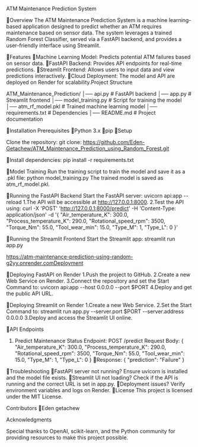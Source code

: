 

ATM Maintenance Prediction System



Overview
The ATM Maintenance Prediction System is a machine learning-based application designed to predict whether an ATM requires maintenance based on sensor data. The system leverages a trained Random Forest Classifier, served via a FastAPI backend, and provides a user-friendly interface using Streamlit.

Features
Machine Learning Model: Predicts potential ATM failures based on sensor data.
FastAPI Backend: Provides API endpoints for real-time predictions.
Streamlit Frontend: Allows users to input data and view predictions interactively.
Cloud Deployment: The model and API are deployed on Render for scalability.Project Structure


ATM_Maintenance_Prediction/
│── api.py                 # FastAPI backend
│── app.py                 # Streamlit frontend
│── model_training.py      # Script for training the model
│── atm_rf_model.pkl       # Trained machine learning model
│── requirements.txt       # Dependencies
│── README.md              # Project documentation





Installation
Prerequisites
Python 3.x
pip
Setup

Clone the repository: 
git clone: https://github.com/Eden-Getachew/ATM_Maintenance_Prediction_using_Random_Forest.git

Install dependencies: 
pip install -r requirements.txt

Model Training
Run the training script to train the model and save it as a .pkl file: 
python model_training.py
The trained model is saved as atm_rf_model.pkl.

Running the FastAPI Backend
Start the FastAPI server: 
uvicorn api:app --reload
1.The API will be accessible at http://127.0.0.1:8000.
2.Test the API using: 
curl -X 'POST' 'http://127.0.0.1:8000/predict' -H 'Content-Type: application/json' -d '{ "Air_temperature_K": 300.0, "Process_temperature_K": 290.0, "Rotational_speed_rpm": 3500, "Torque_Nm": 55.0, "Tool_wear_min": 15.0, "Type_M": 1, "Type_L": 0 }'

Running the Streamlit Frontend
Start the Streamlit app: 
streamlit run app.py

https://atm-maintenance-prediction-using-random-g2yy.onrender.comDeployment


Deploying FastAPI on Render
1.Push the project to GitHub.
2.Create a new Web Service on Render.
3.Connect the repository and set the Start Command to: 
uvicorn api:app --host 0.0.0.0 --port $PORT
4.Deploy and get the public API URL.

Deploying Streamlit on Render
1.Create a new Web Service.
2.Set the Start Command to: 
streamlit run app.py --server.port $PORT --server.address 0.0.0.0
3.Deploy and access the Streamlit UI online.

API Endpoints
1. Predict Maintenance Status
Endpoint: POST /predict
Request Body:
{
  "Air_temperature_K": 300.0,
  "Process_temperature_K": 290.0,
  "Rotational_speed_rpm": 3500,
  "Torque_Nm": 55.0,
  "Tool_wear_min": 15.0,
  "Type_M": 1,
  "Type_L": 0
}
Response:
{
  "prediction": "Failure"
}


Troubleshooting
FastAPI server not running? Ensure uvicorn is installed and the model file exists.
Streamlit UI not loading? Check if the API is running and the correct URL is set in app.py.
Deployment issues? Verify environment variables and logs on Render.
License
This project is licensed under the MIT License.

Contributors
Eden getachew


Acknowledgments

Special thanks to OpenAI, scikit-learn, and the Python community for providing resources to make this project possible.
